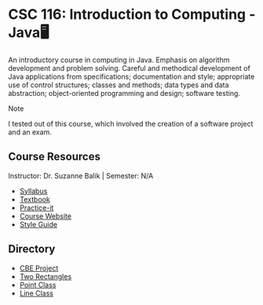 # CSC 116: Introduction to Computing - Java🖥️
An introductory course in computing in Java. Emphasis on algorithm development and problem solving. Careful and methodical development of Java applications from specifications; documentation and style; appropriate use of control structures; classes and methods; data types and data abstraction; object-oriented programming and design; software testing.

>[!NOTE]
>I tested out of this course, which involved the creation of a software project and an exam.

## Course Resources
Instructor: Dr. Suzanne Balik | Semester: N/A
* [Syllabus](https://pages.github.ncsu.edu/engr-csc116-staff/CSC116-Materials/cbe/116_CSC_CBE_StudyGuide.pdf)
* [Textbook](https://www.buildingjavaprograms.com)
* [Practice-it](https://practiceit.cs.washington.edu/problem/list)
* [Course Website](https://www.csc.ncsu.edu/courses/outcomes.php?uniq_id=6500015)
* [Style Guide](https://pages.github.ncsu.edu/engr-csc116-staff/CSC116-Materials/course-resources/style-guidelines/#csc116216-java-style-guidelines)

## Directory
* [CBE Project](https://github.com/nick-Sutton/NCSU-CSC-Course-Archive/blob/main/Courses/CSC-116/CSC-116-CBE-Project/Project.md)
* [Two Rectangles](https://github.com/nick-Sutton/NCSU-CSC-Course-Archive/blob/main/Courses/CSC-116/CSC-116-Self-Study/Two-Rectangles/TwoRectangles.md)
* [Point Class](https://github.com/nick-Sutton/NCSU-CSC-Course-Archive/blob/main/Courses/CSC-116/CSC-116-Self-Study/Point-Class/PointClass.md)
* [Line Class](https://github.com/nick-Sutton/NCSU-CSC-Course-Archive/blob/main/Courses/CSC-116/CSC-116-Self-Study/Line-Class/LineClass.md)
